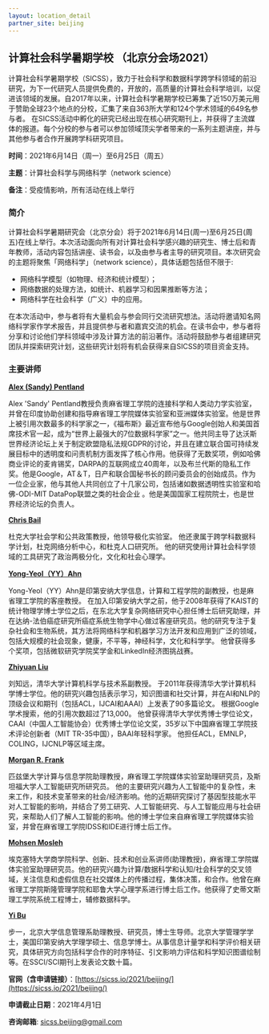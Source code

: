 ```yaml
---
layout: location_detail
partner_site: beijing
---
```



## 计算社会科学暑期学校 （北京分会场2021）

计算社会科学暑期学校（SICSS），致力于社会科学和数据科学跨学科领域的前沿研究，为下一代研究人员提供免费的，开放的，高质量的计算社会科学培训，以促进该领域的发展。自2017年以来，计算社会科学暑期学校已筹集了近150万美元用于赞助全球23个地点的分校，汇集了来自363所大学和124个学术领域的649名参与者。 在SICSS活动中孵化的研究已经出现在核心研究期刊上，并获得了主流媒体的报道。每个分校的参与者可以参加领域顶尖学者带来的一系列主题讲座，并与其他参与者合作开展跨学科研究项目。

**时间**：2021年6月14日（周一）至6月25日（周五）

**主题**：计算社会科学与网络科学（network science）

**备注**：受疫情影响，所有活动在线上举行

### 简介
计算社会科学暑期研究会（北京分会）将于2021年6月14日(周一)至6月25日(周五)在线上举行。本次活动面向所有对计算社会科学感兴趣的研究生、博士后和青年教师，活动内容包括讲座、读书会，以及由参与者主导的研究项目。本次研究会的主题将聚焦「网络科学」（network science），具体话题包括但不限于:
* 网络科学模型（如物理、经济和统计模型）；
* 网络数据的处理方法，如统计、机器学习和因果推断等方法；
* 网络科学在社会科学（广义）中的应用。

在本次活动中，参与者将有大量机会与参会同行交流研究想法。活动将邀请知名网络科学家作学术报告，并且提供参与者和嘉宾交流的机会。在读书会中，参与者将分享和讨论他们学科领域中涉及计算方法的前沿著作。活动将鼓励参与者组建研究团队并探索研究计划，这些研究计划将有机会获得来自SICSS的项目资金支持。

### 主要讲师
[**Alex (Sandy) Pentland**](https://www.media.mit.edu/people/sandy/overview/)

Alex 'Sandy' Pentland教授负责麻省理工学院的连接科学和人类动力学实验室，并曾在印度协助创建和指导麻省理工学院媒体实验室和亚洲媒体实验室。他是世界上被引用次数最多的科学家之一，《福布斯》最近宣布他与Google创始人和美国首席技术官一起，成为“世界上最强大的7位数据科学家”之一。他共同主导了达沃斯世界经济论坛上关于制定欧盟隐私法规GDPR的讨论，并且在建立联合国可持续发展目标中的透明度和问责机制方面发挥了核心作用。他获得了无数奖项，例如哈佛商业评论的麦肯锡奖，DARPA的互联网成立40周年，以及布兰代斯的隐私工作奖。他是Google，AT＆T，日产和联合国秘书长的顾问委员会的创始成员。作为一位企业家，他与其他人共同创立了十几家公司，包括诸如数据透明性实验室和哈佛-ODI-MIT DataPop联盟之类的社会企业 。他是美国国家工程院院士，也是世界经济论坛的负责人。


[**Chris Bail**](https://www.chrisbail.net/)

杜克大学社会学和公共政策教授，他领导极化实验室。 他还隶属于跨学科数据科学计划，杜克网络分析中心，和杜克人口研究所。 他的研究使用计算社会科学领域的工具研究了政治两极分化，文化和社会心理学。 

[**Yong-Yeol（YY）Ahn**](https://yongyeol.com/)

Yong-Yeol（YY）Ahn是印第安纳大学信息，计算和工程学院的副教授，也是麻省理工学院的客座教授。 在加入印第安纳大学之前，他于2008年获得了KAIST的统计物理学博士学位之后，在东北大学复杂网络研究中心担任博士后研究助理，并在达纳-法伯癌症研究所癌症系统生物学中心做过客座研究员。他的研究专注于复杂社会和生物系统，其方法将网络科学和机器学习方法开发和应用到广泛的领域，包括大规模的社会现象，健康，不平等，神经科学，文化和科学学。 他曾获得多个奖项，包括微软研究学院奖学金和LinkedIn经济图挑战赛。

[**Zhiyuan Liu**](http://nlp.csai.tsinghua.edu.cn/~lzy/)

刘知远，清华大学计算机科学与技术系副教授。 于2011年获得清华大学计算机科学博士学位。他的研究兴趣包括表示学习，知识图谱和社交计算，并在AI和NLP的顶级会议和期刊（包括ACL，IJCAI和AAAI）上发表了90多篇论文。 根据Google学术搜索，他的引用次数超过了13,000。 他曾获得清华大学优秀博士学位论文，CAAI（中国人工智能协会）优秀博士学位论文奖，35岁以下中国麻省理工学院技术评论创新者（MIT TR-35中国），BAAI年轻科学家。 他担任ACL，EMNLP，COLING，IJCNLP等区域主席。

[**Morgan R. Frank**](http://www.pitt.edu/~mrfrank/)

匹兹堡大学计算与信息学院助理教授，麻省理工学院媒体实验室助理研究员，及斯坦福大学人工智能研究所研究员。 他的主要研究兴趣为人工智能中的复杂性，未来工作，和技术变革带来的社会/经济影响。他的近期研究探讨了基因型技能水平对人工智能的影响，并结合了劳工研究、人工智能研究、与人工智能应用与社会研究，来帮助人们了解人工智能的影响。他的博士学位来自麻省理工学院媒体实验室，并曾在麻省理工学院IDSS和IDE进行博士后工作。

[**Mohsen Mosleh**](http://mohsenmosleh.com/)

埃克塞特大学商学院科学、创新、技术和创业系讲师(助理教授)，麻省理工学院媒体实验室助理研究员。他的研究兴趣为计算/数据科学和认知/社会科学的交叉领域，关注信息和虚假信息在社交媒体上的传播过程，集体决策，和合作。他曾在麻省理工学院斯隆管理学院和耶鲁大学心理学系进行博士后工作。他获得了史蒂文斯理工学院系统工程博士，辅修数据科学。

[**Yi Bu**](https://buyi08.wixsite.com/yi-bu)

步一，北京大学信息管理系助理教授、研究员，博士生导师。北京大学管理学学士，美国印第安纳大学理学硕士、信息学博士。从事信息计量学和科学评价相关研究，具体研究方向包括科学合作的时序特征、引文影响力评估和科学知识图谱绘制等。在SSCI/SCI期刊上发表论文数十篇。

**官网（含申请链接）**：[https://sicss.io/2021/beijing/](https://sicss.io/2021/beijing/)

**申请截止日期**：2021年4月1日

**咨询邮箱**: sicss.beijing@gmail.com
